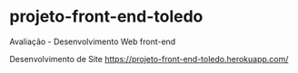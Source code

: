 # projeto-front-end-toledo
 Avaliação - Desenvolvimento Web front-end


Desenvolvimento de Site
https://projeto-front-end-toledo.herokuapp.com/
